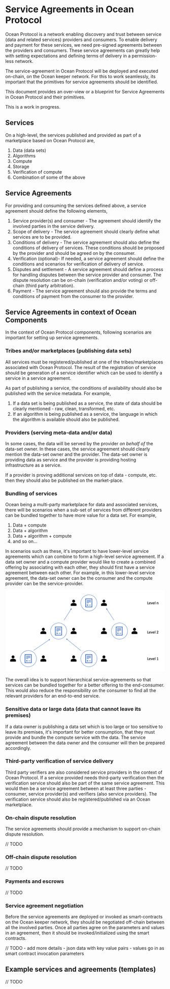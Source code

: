 # Service Agreements in Ocean Protocol

Ocean Protocol is a network enabling discovery and trust between service (data and related services) providers and consumers. To enable delivery and payment for these services, we need pre-signed agreements between the providers and consumers. These service agreements can greatly help with setting expectations and defining terms of delivery in a permission-less network.

The service-agreement in Ocean Protocol will be deployed and executed on-chain, on the Ocean keeper network. For this to work seamlessly, its important that the primitives for service agreements should be identified.

This document provides an over-view or a blueprint for Service Agreements in Ocean Protocol and their primitives.

This is a work in progress.

## Services

On a high-level, the services published and provided as part of a marketplace based on Ocean Protocol are,

1. Data (data sets)
1. Algorithms
1. Compute
1. Storage
1. Verification of compute
1. Combination of some of the above

## Service Agreements

For providing and consuming the services defined above, a service agreement should define the following elements,

1. Service provider(s) and consumer - The agreement should identify the involved parties in the service delivery.
1. Scope of delivery - The service agreement should clearly define what services are to be provided.
1. Conditions of delivery - The service agreement should also define the conditions of delivery of services. These conditions should be proposed by the provider and should be agreed on by the consumer.
1. Verification (optional)- If needed, a service agreement should define the conditions and scenarios for verification of delivery of service.
1. Disputes and settlement - A service agreement should define a process for handling disputes between the service provider and consumer. The dispute resolution can be on-chain (verification and/or voting) or off-chain (third party arbitration).
1. Payment - The service agreement should also provide the terms and conditions of payment from the consumer to the provider.

## Service Agreements in context of Ocean Components

In the context of Ocean Protocol components, following scenarios are important for setting up service agreements.

### Tribes and/or marketplaces (publishing data sets)

All services must be registered/published at one of the tribes/marketplaces associated with Ocean Protocol. The result of the registration of service should be generation of a service identifier which can be used to identify a service in a service agreement.

As part of publishing a service, the conditions of availability should also be published with the service metadata. For example,

1. If a data set is being published as a service, the state of data should be clearly mentioned - raw, clean, transformed, etc.
1. If an algorithm is being published as a service, the language in which the algorithm is available should also be published.

### Providers (serving meta-data and/or data)

In some cases, the data will be served by the provider *on behalf of* the data-set owner. In these cases, the service agreement should clearly mention the data-set owner and the provider. The data-set owner is providing data as service and the provider is providing hosting infrastructure as a service.

If a provider is proving additional services on top of data - compute, etc. then they should also be published on the market-place.

### Bundling of services

Ocean being a multi-party marketplace for data and associated services, there will be scenarios when a sub-set of services from different providers can be bundled together to have more value for a data set. For example,

1. Data + compute
1. Data + algorithm
1. Data + algorithm + compute
1. and so on...

In scenarios such as these, it's important to have lower-level service agreements which can combine to form a high-level service agreement. If a data set owner and a compute provider would like to create a combined offering by associating with each other, they should first have a service agreement between each other. For example, in this lower-level service agreement, the data-set owner can be the consumer and the compute provider can be the service-provider.

![multi-level service agreements](./img/service-agreements.png)

The overall idea is to support hierarchical service-agreements so that services can be bundled together for a better offering to the end-consumer. This would also reduce the responsibility on the consumer to find all the relevant providers for an end-to-end service.

### Sensitive data or large data (data that cannot leave its premises)

If a data owner is publishing a data set which is too large or too sensitive to leave its premises, it's important for better consumption, that they must provide and bundle the compute service with the data. The service agreement between the data owner and the consumer will then be prepared accordingly.

### Third-party verification of service delivery

Third party verifiers are also considered service providers in the context of Ocean Protocol. If a service provided needs third-party verification then the verification service should also be part of the same service agreement. This would then be a service agreement between at least three parties - consumer, service provider(s) and verifiers (also service providers). The verification service should also be registered/published via an Ocean marketplace.

### On-chain dispute resolution

The service agreements should provide a mechanism to support on-chain dispute resolution.

// TODO

### Off-chain dispute resolution

// TODO

### Payments and escrows

// TODO

### Service agreement negotiation

Before the service agreements are deployed or invoked as smart-contracts on the Ocean keeper network, they should be negotiated off-chain between all the involved parties. Once all parties agree on the parameters and values in an agreement, then it should be invoked/initialized using the smart contracts.

// TODO - add more details - json data with key value pairs - values go in as smart contract invocation parameters

## Example services and agreements (templates)

// TODO
